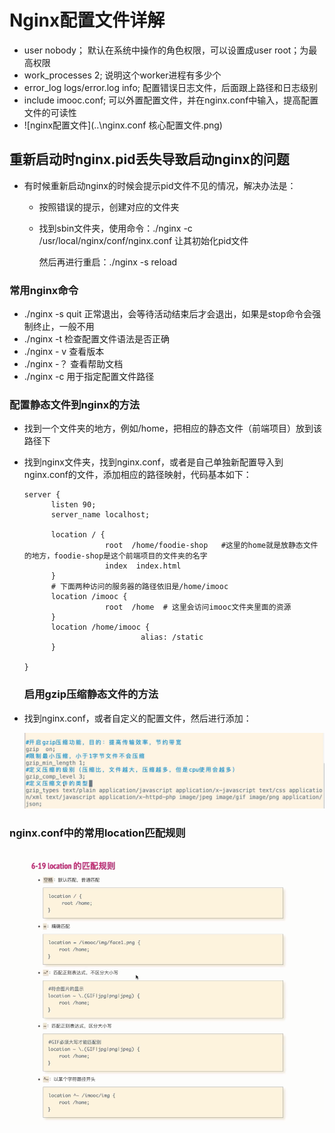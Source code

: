 # Nginx配置文件详解

- user nobody； 默认在系统中操作的角色权限，可以设置成user root；为最高权限
- work_processes  2; 说明这个worker进程有多少个
- error_log  logs/error.log  info; 配置错误日志文件，后面跟上路径和日志级别
- include imooc.conf; 可以外置配置文件，并在nginx.conf中输入，提高配置文件的可读性
- ![nginx配置文件](..\nginx.conf 核心配置文件.png)

## 重新启动时nginx.pid丢失导致启动nginx的问题

- 有时候重新启动nginx的时候会提示pid文件不见的情况，解决办法是：

  - 按照错误的提示，创建对应的文件夹

  - 找到sbin文件夹，使用命令：./nginx -c /usr/local/nginx/conf/nginx.conf  让其初始化pid文件

    然后再进行重启：./nginx -s reload

### 常用nginx命令

- ./nginx -s quit 正常退出，会等待活动结束后才会退出，如果是stop命令会强制终止，一般不用
- ./nginx -t 检查配置文件语法是否正确
- ./nginx - v 查看版本
- ./nginx -？ 查看帮助文档
- ./nginx  -c 用于指定配置文件路径

### 配置静态文件到nginx的方法

- 找到一个文件夹的地方，例如/home，把相应的静态文件（前端项目）放到该路径下

- 找到nginx文件夹，找到nginx.conf，或者是自己单独新配置导入到nginx.conf的文件，添加相应的路径映射，代码基本如下：

  ```
  server {
  		listen 90;
  		server_name	localhost;
  		
  		location / {
  					root  /home/foodie-shop   #这里的home就是放静态文件的地方，foodie-shop是这个前端项目的文件夹的名字
  					index  index.html
  		}
  		# 下面两种访问的服务器的路径依旧是/home/imooc
  		location /imooc {
  					root  /home  # 这里会访问imooc文件夹里面的资源
  		}
  		location /home/imooc {
  							alias: /static
  		}
  
  }
  ```

  ### 启用gzip压缩静态文件的方法

- 找到nginx.conf，或者自定义的配置文件，然后进行添加：

  ![image-20200407232724005](..\image-20200407232724005.png)

### nginx.conf中的常用location匹配规则

![image-20200407234057279](..\image-20200407234057279.png)